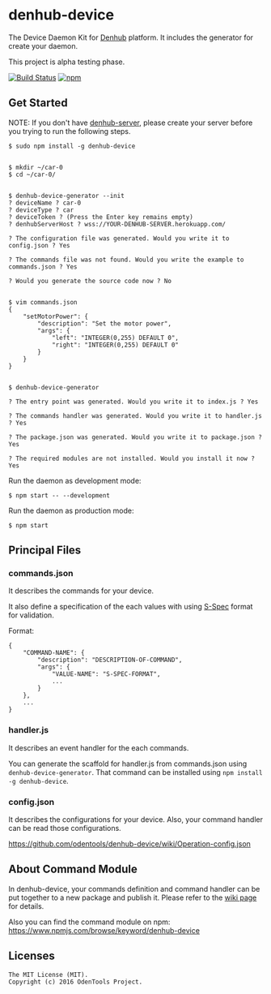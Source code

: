 # denhub-device

The Device Daemon Kit for [Denhub](https://github.com/odentools/denhub) platform.
It includes the generator for create your daemon.

This project is alpha testing phase.

[![Build Status](https://travis-ci.org/odentools/denhub-device.svg?branch=master)](https://travis-ci.org/odentools/denhub-device)
[![npm](https://img.shields.io/npm/v/denhub-device.svg?maxAge=2592000)](https://www.npmjs.com/package/denhub-device)

## Get Started

NOTE: If you don't have [denhub-server](https://github.com/odentools/denhub-server),
please create your server before you trying to run the following steps.

	$ sudo npm install -g denhub-device


	$ mkdir ~/car-0
	$ cd ~/car-0/


	$ denhub-device-generator --init
	? deviceName ? car-0
	? deviceType ? car
	? deviceToken ? (Press the Enter key remains empty)
	? denhubServerHost ? wss://YOUR-DENHUB-SERVER.herokuapp.com/

	? The configuration file was generated. Would you write it to config.json ? Yes

	? The commands file was not found. Would you write the example to commands.json ? Yes

	? Would you generate the source code now ? No


	$ vim commands.json
	{
		"setMotorPower": {
			"description": "Set the motor power",
			"args": {
				"left": "INTEGER(0,255) DEFAULT 0",
				"right": "INTEGER(0,255) DEFAULT 0"
			}
		}
	}


	$ denhub-device-generator

	? The entry point was generated. Would you write it to index.js ? Yes

	? The commands handler was generated. Would you write it to handler.js ? Yes

	? The package.json was generated. Would you write it to package.json ? Yes

	? The required modules are not installed. Would you install it now ? Yes


Run the daemon as development mode:

	$ npm start -- --development

Run the daemon as production mode:

	$ npm start


## Principal Files

### commands.json

It describes the commands for your device.

It also define a specification of the each values with using [S-Spec](https://github.com/odentools/s-spec) format for validation.

Format:
```
{
	"COMMAND-NAME": {
		"description": "DESCRIPTION-OF-COMMAND",
		"args": {
			"VALUE-NAME": "S-SPEC-FORMAT",
			...
		}
	},
	...
}
```

### handler.js

It describes an event handler for the each commands.

You can generate the scaffold for handler.js from commands.json using ``denhub-device-generator``.
That command can be installed using ``npm install -g denhub-device``.

### config.json

It describes the configurations for your device.
Also, your command handler can be read those configurations.

https://github.com/odentools/denhub-device/wiki/Operation-config.json


## About Command Module
In denhub-device, your commands definition and command handler can be put together to a new package and publish it.
Please refer to the [wiki page](https://github.com/odentools/denhub-device/wiki/Dev-CommandModule) for details.

Also you can find the command module on npm:
https://www.npmjs.com/browse/keyword/denhub-device


## Licenses

```
The MIT License (MIT).
Copyright (c) 2016 OdenTools Project.
```
